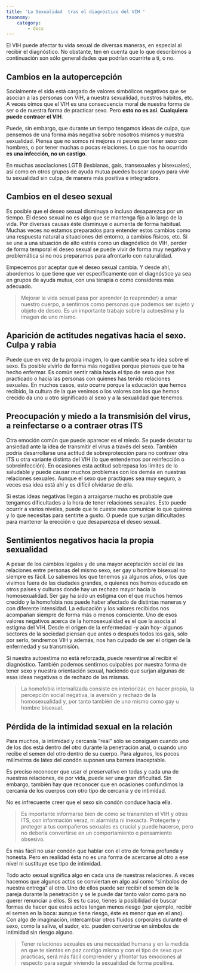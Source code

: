 ```yaml
---
title: 'La Sexualidad  tras el diagnóstico del VIH '
taxonomy:
    category:
        - docs
---
```


El VIH puede afectar tu vida sexual de diversas maneras, en especial al recibir el diagnóstico. No obstante, ten en cuenta que lo que describimos a continuación son sólo generalidades que podrían ocurrirte a ti, o no.

## Cambios en la autopercepción

Socialmente el sida está cargado de valores simbólicos negativos que se asocian a las personas con VIH, a nuestra sexualidad, nuestros hábitos, etc. A veces oímos que el VIH es una consecuencia moral de nuestra forma de ser o de nuestra forma de practicar sexo. Pero **esto no es así**. **Cualquiera puede contraer el VIH**.

Puede, sin embargo, que durante un tiempo tengamos ideas de culpa, que pensemos de una forma más negativa sobre nosotros mismos y nuestra sexualidad. Piensa que no somos ni mejores ni peores por tener sexo con hombres, o por tener muchas o pocas relaciones. Lo que nos ha ocurrido **es una infección, no un castigo**.

En muchas asociaciones LGTB (lesbianas, gais, transexuales y bisexuales), así como en otros grupos de ayuda mutua puedes buscar apoyo para vivir tu sexualidad sin culpa, de manera más positiva e integradora.

## Cambios en el deseo sexual

Es posible que el deseo sexual disminuya o incluso desaparezca por un tiempo. El deseo sexual no es algo que se mantenga fijo a lo largo de la vida. Por diversas causas éste disminuye o aumenta de forma habitual. Muchas veces no estamos preparados para entender estos cambios como una respuesta natural a situaciones del entorno, a cambios físicos, etc. Si se une a una situación de alto estrés como un diagnóstico de VIH, perder de forma temporal el deseo sexual se puede vivir de forma muy negativa y problemática  si no nos preparamos para afrontarlo con naturalidad.

Empecemos por aceptar que el deseo sexual cambia. Y desde ahí, abordemos lo que tiene que ver específicamente con el diagnóstico ya sea en grupos de ayuda mutua, con una terapia o como consideres más adecuado.

> Mejorar la vida sexual pasa por aprender (o reaprender) a amar nuestro cuerpo, a sentirnos como personas que podemos ser sujeto y objeto de deseo. Es un importante trabajo sobre la autoestima y la imagen de uno mismo.

## Aparición de actitudes negativas hacia el sexo. Culpa y rabia

Puede que en vez de tu propia imagen, lo que cambie sea tu idea sobre el sexo. Es posible vivirlo de forma más negativa porque pienses que te ha hecho enfermar. Es común sentir rabia hacia el tipo de sexo que has practicado o hacia las personas con quienes has tenido relaciones sexuales. En muchos casos, esto ocurre porque la educación que hemos recibido, la cultura de la que venimos o los valores con los que hemos crecido da uno u otro significado al sexo y a la sexualidad que tenemos.

## Preocupación y miedo a la transmisión del virus, a reinfectarse o a contraer otras ITS

Otra emoción común que puede aparecer es el miedo. Se puede desatar tu ansiedad ante la idea de transmitir el virus a través del sexo. También podría desarrollarse una actitud de sobreprotección para no contraer otra ITS u otra variante distinta del VIH (lo que entendemos por reinfección o sobreinfección). En ocasiones esta actitud sobrepasa los límites de lo saludable y puede causar muchos problemas con los demás en nuestras relaciones sexuales. Aunque el sexo que practiques sea muy seguro, a veces esa idea está ahí y es difícil olvidarse de ella.

Si estas ideas negativas llegan a arraigarse mucho es probable que tengamos dificultades a la hora de tener relaciones sexuales. Esto puede ocurrir a varios niveles, puede que te cueste más comunicar lo que quieres y lo que necesitas para sentirte a gusto. O puede que surjan dificultades para mantener la erección o que desaparezca el deseo sexual.

## Sentimientos negativos hacia la propia sexualidad

A pesar de los cambios legales y de una mayor aceptación social de las relaciones entre personas del mismo sexo, ser gay u hombre bisexual no siempre es fácil. Lo sabemos los que tenemos ya algunos años, o los que vivimos fuera de las ciudades grandes, o quienes nos hemos educado en otros países y culturas donde hay un rechazo mayor hacia la homosexualidad. Ser gay ha sido un estigma con el que muchos hemos crecido y la homofobia nos puede haber afectado de distintas maneras y con diferente intensidad. La educación y los valores recibidos nos acompañan siempre de forma más o menos consciente. Uno de esos valores negativos acerca de la homosexualidad es el que la asocia al estigma del VIH. Desde el origen de la enfermedad -y aún hoy- algunos sectores de la sociedad piensan que antes o después todos los gais, sólo por serlo, tendremos VIH y además, nos han culpado de ser el origen de la enfermedad y su transmisión.

Si nuestra autoestima no está reforzada, puede resentirse al recibir el diagnóstico. También podemos sentirnos culpables por nuestra forma de tener sexo y nuestra orientación sexual, haciendo que surjan algunas de esas ideas negativas o de rechazo de las mismas.

> La homofobia internalizada consiste en interiorizar, en hacer propia, la percepción social negativa, la aversión y rechazo de la homosexualidad y, por tanto también de uno mismo como gay u hombre bisexual.

## Pérdida de la intimidad sexual en la relación

Para muchos, la intimidad y cercanía “real” sólo se consiguen cuando uno de los dos está dentro del otro durante la penetración anal, o cuando uno recibe el semen del otro dentro de su cuerpo. Para algunos, los pocos milímetros de látex del condón suponen una barrera inaceptable.

Es preciso reconocer que usar el preservativo en todas y cada una de nuestras relaciones, de por vida, puede ser una gran dificultad. Sin embargo, también hay que reconocer que en ocasiones confundimos la cercanía de los cuerpos con otro tipo de cercanía y de intimidad.

No es infrecuente creer que el sexo sin condón conduce hacia ella.

> Es importante informarse bien de cómo se transmiten el VIH y otras ITS, con información veraz, ni alarmista ni inexacta. Protegerte y proteger a tus compañeros sexuales es crucial y puede hacerse, pero no debería convertirse en un comportamiento o pensamiento obsesivo.

Es más fácil no usar condón que hablar con el otro de forma profunda y honesta. Pero en realidad ésta no es una forma de acercarse al otro a ese nivel ni sustituye ese tipo de intimidad.

Todo acto sexual significa algo en cada una de nuestras relaciones. A veces hacemos que algunos actos se conviertan en algo así como “símbolos de nuestra entrega” al otro. Uno de ellos puede ser recibir el semen de la pareja durante la penetración y se le puede dar tanto valor como para no querer renunciar a ellos. Si es tu caso, tienes la posibilidad de buscar formas de hacer que estos actos tengan menos riesgo (por ejemplo, recibir el semen en la boca: aunque tiene riesgo, éste es menor que en el ano). Con algo de imaginación, intercambiar otros fluidos corporales durante el sexo, como la saliva, el sudor, etc. pueden convertirse en símbolos de intimidad sin riesgo alguno.

> Tener relaciones sexuales es una necesidad humana y en la medida en que te sientas en paz contigo mismo y con el tipo de sexo que practicas, será más fácil comprender y afrontar tus emociones al respecto para seguir viviendo la sexualidad de forma positiva.